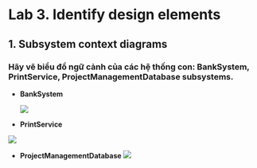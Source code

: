 # Lab 3. Identify design elements
## 1. Subsystem context diagrams
### Hãy vẽ biểu đồ ngữ cảnh của các hệ thống con: BankSystem, PrintService, ProjectManagementDatabase subsystems.

- **BankSystem**

  ![](https://www.planttext.com/api/plantuml/png/h59BJiCm4Dtx5ADkMYHImJQgeWhOP8VW1AupKQmwTkIP52BWP2mu4bTWaYWe2LjcOO_dyzxJaxy_lux4Ed9REoMnXGSihKSmJXCXmOlb2eWnOk2kaO8-XGkgeGsFkel1kVlWkRynmk5WnaUMmPi2YTXwQCQvtPNwKCfwGIkrGSZlj3y_Tu9Uos8-rNzN0Gfi0bdUQM4o5Pfp2bDs3G8KUeGK-ZFtPOYrPXlyG3CgN31GUw8nRs9uxVwJPveM5lHiMS3d4cPBYuajFA4RobJPXjHVGpSt-_tj1f8aMzYLGc4Z6fwK4mpq11UhrSBNzoIPkQ1chHvpqhskhqGl8AM_RgiZ-gB_GZy0003__mC0)


 - **PrintService**
  
  ![](https://www.planttext.com/api/plantuml/png/h971Ri8m38RlVWgBovYq8hXMLOMqNRYXyGGXCskqa5I92rHiJyPXZxHNc5FQGxlheaYnO_jp_EVdzhsEh08tHmi03_X21-C8jLKnKiIpuGeZKo3FRIqNQkzF15qOjweDtjfdxpYT5B0ezDqfIxm2ecp4q3YixwdpH_W2C4w01wK9DziWpex2oOXN59iXqjUdLQUKkP9ckYBzaUDWFQ5tNJs577Sirdk7xnyt9iTc7riPv2WyVsd_WTzd2PiS6nPaqk-Lh6BZNQnC7U6lGhFbOh6QOPQLa-7pf557x7l2H9pFB1iD1QDm0WvFcbIEGcjoR-clVm400F__0m00)

  
  - **ProjectManagementDatabase**
  ![](https://www.planttext.com/api/plantuml/png/h5BBIWD14BpFLpIvc0XPz1h24aWk0HKn_a3lR6SpiZkpTFT6W_fb7lmaVy799ZuIT45mJZFLrLHrzRozl4v4aRMfIcDEO4PBvmbiYI8aSEzq1QB457HJHm2pi2RJbk7MLMIHysdmog4iYM4yjhj7ciAZWNWAKh0DCta5tJVq1r-b5N8HzK9EieUREaUbOxBW-W1xDiRvQ6o9bc1-pU6Eh5wYnuAgg3L3nGo5egFv1-tJKoizRPMlcYeZbhvb5raEHx1GThuOZFRM8k72YMxrTbDtIKcJoIR6LK7DuM7pFuBJ0pZkw8PAL1Uyh5mjveSjzCwIvBG7ms7QNizxNG5zqrs4XYsPhZIVakJt1BewaoGzckGlN3CXds-_w3i0003__mC0)
